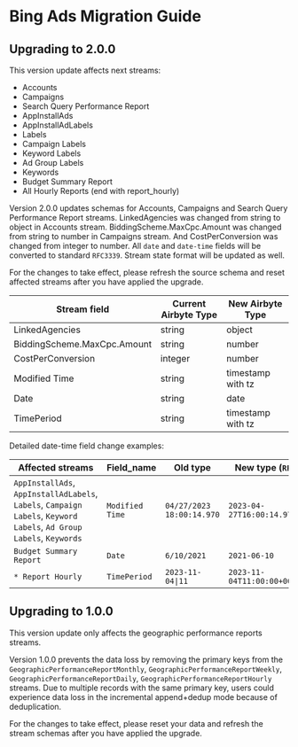 # Bing Ads Migration Guide

## Upgrading to 2.0.0

This version update affects next streams:

- Accounts
- Campaigns
- Search Query Performance Report 
- AppInstallAds
- AppInstallAdLabels
- Labels
- Campaign Labels
- Keyword Labels
- Ad Group Labels
- Keywords
- Budget Summary Report
- All Hourly Reports (end with report_hourly)

Version 2.0.0 updates schemas for Accounts, Campaigns and Search Query Performance Report streams. LinkedAgencies was changed from string to object in Accounts stream. 
BiddingScheme.MaxCpc.Amount was changed from string to number in Campaigns stream. And CostPerConversion was changed from integer to number. 
All `date` and `date-time` fields will be converted to standard `RFC3339`. Stream state format will be updated as well.

For the changes to take effect, please refresh the source schema and reset affected streams after you have applied the upgrade.

| Stream field                | Current Airbyte Type | New Airbyte Type  |
|-----------------------------|----------------------|-------------------|
| LinkedAgencies              | string               | object            |
| BiddingScheme.MaxCpc.Amount | string               | number            |
| CostPerConversion           | integer              | number            |
| Modified Time               | string               | timestamp with tz |
| Date                        | string               | date              |
| TimePeriod                  | string               | timestamp with tz |

Detailed date-time field change examples:

| Affected streams                                                                                                     | Field_name      | Old type                  | New type (`RFC3339`)            |
|----------------------------------------------------------------------------------------------------------------------|-----------------|---------------------------|---------------------------------|
| `AppInstallAds`, `AppInstallAdLabels`, `Labels`, `Campaign Labels`, `Keyword Labels`, `Ad Group Labels`, `Keywords`  | `Modified Time` | `04/27/2023 18:00:14.970` | `2023-04-27T16:00:14.970+00:00` |
| `Budget Summary Report`                                                                                              | `Date`          | `6/10/2021`               | `2021-06-10`                    |
| `* Report Hourly`                                                                                                    | `TimePeriod`    | `2023-11-04\|11`          | `2023-11-04T11:00:00+00:00`     |

## Upgrading to 1.0.0

This version update only affects the geographic performance reports streams. 

Version 1.0.0 prevents the data loss by removing the primary keys from the `GeographicPerformanceReportMonthly`, `GeographicPerformanceReportWeekly`, `GeographicPerformanceReportDaily`, `GeographicPerformanceReportHourly` streams. 
Due to multiple records with the same primary key, users could experience data loss in the incremental append+dedup mode because of deduplication.

For the changes to take effect, please reset your data and refresh the stream schemas after you have applied the upgrade.